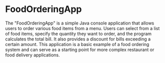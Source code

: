 # FoodOrderingApp
The "FoodOrderingApp" is a simple Java console application that allows users to order various food items from a menu. Users can select from a list of food items, specify the quantity they want to order, and the program calculates the total bill. It also provides a discount for bills exceeding a certain amount. This application is a basic example of a food ordering system and can serve as a starting point for more complex restaurant or food delivery applications.
